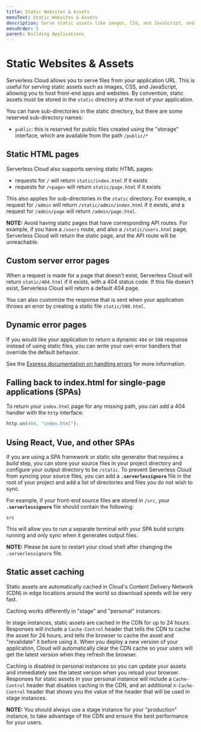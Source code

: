 ```yaml
---
title: Static Websites & Assets
menuText: Static Websites & Assets
description: Serve static assets like images, CSS, and JavaScript, and host front-end apps and websites.
menuOrder: 5
parent: Building Applications
---
```


# Static Websites & Assets

Serverless Cloud allows you to serve files from your application URL. This is useful for serving static assets such as images, CSS, and JavaScript, allowing you to host front-end apps and websites. By convention, static assets must be stored in the `static` directory at the root of your application.

You can have sub-directories in the static directory, but there are some reserved sub-directory names:

- `public`: this is reserved for public files created using the "storage" interface, which are available from the path `/public/*`

## Static HTML pages

Serverless Cloud also supports serving static HTML pages:

- requests for `/` will return `static/index.html` if it exists
- requests for `/<page>` will return `static/page.html` if it exists

This also applies for sub-directories in the `static` directory. For example, a request for `/admin` will return `/static/admin/index.html` if it exists, and a request for `/admin/page` will return `/admin/page.html`.

**NOTE:** Avoid having static pages that have corresponding API routes. For example, if you have a `/users` route, and also a `/static/users.html` page, Serverless Cloud will return the static page, and the API route will be unreachable.

## Custom server error pages

When a request is made for a page that doesn't exist, Serverless Cloud will return `static/404.html` if it exists, with a 404 status code. If this file doesn't exist, Serverless Cloud will return a default 404 page.

You can also customize the response that is sent when your application throws an error by creating a static file `static/500.html`.

## Dynamic error pages

If you would like your application to return a dynamic `404` or `500` response instead of using static files, you can write your own error handlers that override the default behavior.

See the [Express documentation on handling errors](https://expressjs.com/en/guide/error-handling.html) for more information.

## Falling back to index.html for single-page applications (SPAs)

To return your `index.html` page for any missing path, you can add a 404 handler with the `http` interface:

```javascript
http.on(404, "index.html");
```

## Using React, Vue, and other SPAs

If you are using a SPA framework or static site generator that requires a _build_ step, you can store your source files in your project directory and configure your output directory to be `/static`. To prevent Serverless Cloud from syncing your source files, you can add a **`.serverlessignore`** file in the root of your project and add a list of directories and files you do not wish to sync.

For example, if your front-end source files are stored in `/src`, your **`.serverlessignore`** file should contain the following:

```
src
```

This will allow you to run a separate terminal with your SPA build scripts running and only sync when it generates output files.

**NOTE:** Please be sure to restart your cloud shell after changing the `.serverlessignore` file.

## Static asset caching

Static assets are automatically cached in Cloud's Content Delivery Network (CDN) in edge locations around the world so download speeds will be very fast.

Caching works differently in "stage" and "personal" instances.

In stage instances, static assets are cached in the CDN for up to 24 hours. Responses will include a `Cache-Control` header that tells the CDN to cache the asset for 24 hours, and tells the browser to cache the asset and "revalidate" it before using it. When you deploy a new version of your application, Cloud will automatically clear the CDN cache so your users will get the latest version when they refresh the browser.

Caching is disabled in personal instances so you can update your assets and immediately see the latest version when you reload your browser. Responses for static assets in your personal instance will include a `Cache-Control` header that disables caching in the CDN, and an additional `X-Cache-Control` header that shows you the value of the header that will be used in stage instances.

**NOTE:** You should always use a stage instance for your "production" instance, to take advantage of the CDN and ensure the best performance for your users.
